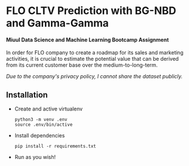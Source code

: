 # FLO CLTV Prediction with BG-NBD and Gamma-Gamma
#### Miuul Data Science and Machine Learning Bootcamp Assignment
In order for FLO company to create a roadmap for its sales and marketing activities, it is crucial to estimate the potential value that can be derived from its current customer base over the medium-to-long-term.

*Due to the company's privacy policy, I cannot share the dataset publicly.*

## Installation
* Create and active virtualenv
    ```
    python3 -m venv .env
    source .env/bin/active
    ```
* Install dependencies
    ```
    pip install -r requirements.txt
    ```
* Run as you wish!